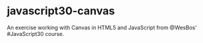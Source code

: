 # javascript30-canvas
An exercise working with Canvas in HTML5 and JavaScript from @WesBos' #JavaScript30 course.
